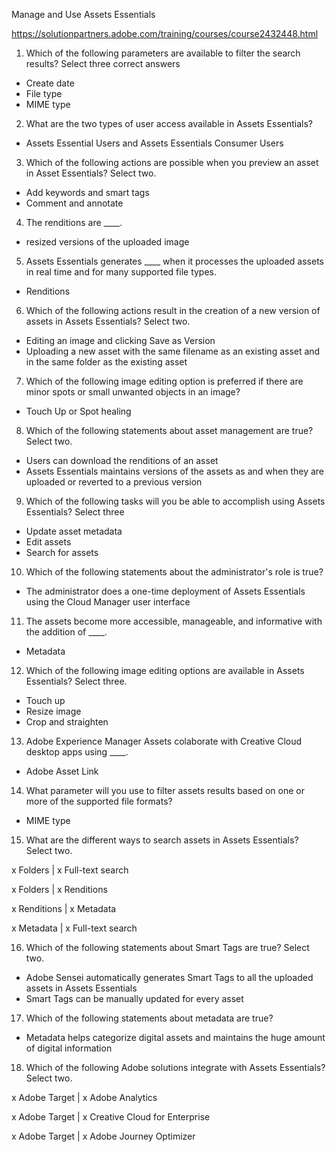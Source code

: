 Manage and Use Assets Essentials

https://solutionpartners.adobe.com/training/courses/course2432448.html

1. Which of the following parameters are available to filter the search results? Select three correct answers
- Create date
- File type
- MIME type

2. What are the two types of user access available in Assets Essentials?
- Assets Essential Users and Assets Essentials Consumer Users

3. Which of the following actions are possible when you preview an asset in Asset Essentials? Select two.
- Add keywords and smart tags
- Comment and annotate

4. The renditions are ____.
- resized versions of the uploaded image

5. Assets Essentials generates ____ when it processes the uploaded assets in real time and for many supported file types.
- Renditions

6. Which of the following actions result in the creation of a new version of assets in Assets Essentials? Select two.
- Editing an image and clicking Save as Version
- Uploading a new asset with the same filename as an existing asset and in the same folder as the existing asset

7. Which of the following image editing option is preferred if there are minor spots or small unwanted objects in an image?
- Touch Up or Spot healing

8. Which of the following statements about asset management are true? Select two.
- Users can download the renditions of an asset
- Assets Essentials maintains versions of the assets as and when they are uploaded or reverted to a previous version

9. Which of the following tasks will you be able to accomplish using Assets Essentials? Select three
- Update asset metadata
- Edit assets
- Search for assets

10. Which of the following statements about the administrator's role is true?
- The administrator does a one-time deployment of Assets Essentials using the Cloud Manager user interface

11. The assets become more accessible, manageable, and informative with the addition of ____.
- Metadata

12. Which of the following image editing options are available in Assets Essentials? Select three.
- Touch up
- Resize image
- Crop and straighten

13. Adobe Experience Manager Assets colaborate with Creative Cloud desktop apps using ____.
- Adobe Asset Link

14. What parameter will you use to filter assets results based on one or more of the supported file formats?
- MIME type

15. What are the different ways to search assets in Assets Essentials? Select two.

x Folders | x Full-text search

x Folders | x Renditions

x Renditions | x Metadata

x Metadata | x Full-text search

16. Which of the following statements about Smart Tags are true? Select two.
- Adobe Sensei automatically generates Smart Tags to all the uploaded assets in Assets Essentials
- Smart Tags can be manually updated for every asset

17. Which of the following statements about metadata are true?
- Metadata helps categorize digital assets and maintains the huge amount of digital information

18. Which of the following Adobe solutions integrate with Assets Essentials? Select two.

x Adobe Target | x Adobe Analytics

x Adobe Target | x Creative Cloud for Enterprise

x Adobe Target | x Adobe Journey Optimizer